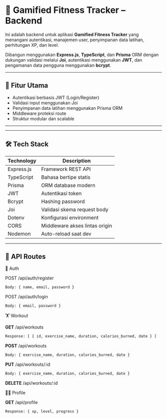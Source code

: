 # 🧱 Gamified Fitness Tracker – Backend

Ini adalah backend untuk aplikasi **Gamified Fitness Tracker** yang menangani autentikasi, manajemen user, penyimpanan data latihan, perhitungan XP, dan level.

Dibangun menggunakan **Express.js**, **TypeScript**, dan **Prisma** ORM dengan dukungan validasi melalui **Joi**, autentikasi menggunakan **JWT**, dan pengamanan data pengguna menggunakan **bcrypt**.

---

## 🚀 Fitur Utama

- Autentikasi berbasis JWT (Login/Register)
- Validasi input menggunakan Joi
- Penyimpanan data latihan menggunakan Prisma ORM
- Middleware proteksi route
- Struktur modular dan scalable

---

---

## 🛠️ Tech Stack

| Technology | Description                    |
| ---------- | ------------------------------ |
| Express.js | Framework REST API             |
| TypeScript | Bahasa bertipe statis          |
| Prisma     | ORM database modern            |
| JWT        | Autentikasi token              |
| Bcrypt     | Hashing password               |
| Joi        | Validasi skema request body    |
| Dotenv     | Konfigurasi environment        |
| CORS       | Middleware akses lintas origin |
| Nodemon    | Auto-reload saat dev           |

---

## 📡 API Routes

🔐 Auth

POST /api/auth/register

```bash
Body: { name, email, password }
```

POST /api/auth/login

```bash
Body: { email, password }
```

🏋️ Workout

**GET** /api/workouts

```bash
Response: [ { id, exercise_name, duration, calories_burned, date } ]
```

**POST** /api/workouts

```bash
Body: { exercise_name, duration, calories_burned, date }
```

**PUT** /api/workouts/:id

```bash
Body: { exercise_name, duration, calories_burned, date }
```

**DELETE** /api/workouts/:id

🧑‍💼 Profile

**GET** /api/profile

```bash
Response: { xp, level, progress }
```
